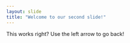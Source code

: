 ```yaml
---
layout: slide
title: "Welcome to our second slide!"
---
```

This works right?
Use the left arrow to go back!
